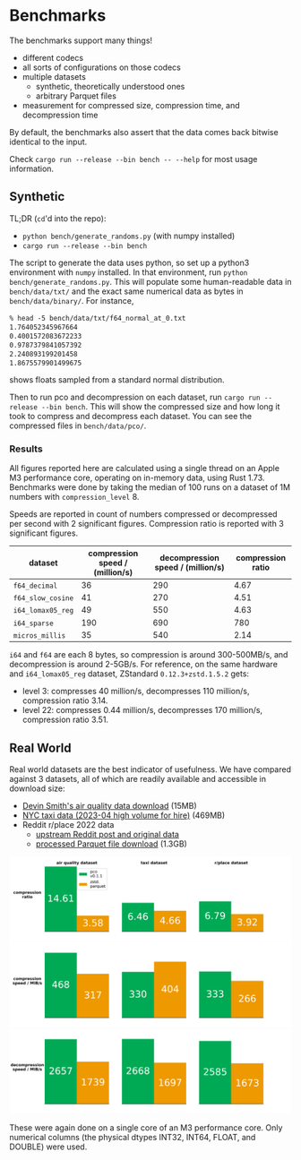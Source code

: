 # Benchmarks

The benchmarks support many things!
* different codecs
* all sorts of configurations on those codecs
* multiple datasets
  * synthetic, theoretically understood ones
  * arbitrary Parquet files
* measurement for compressed size, compression time, and decompression time

By default, the benchmarks also assert that the data comes back bitwise
identical to the input.

Check `cargo run --release --bin bench -- --help` for most usage information.

## Synthetic

TL;DR (`cd`'d into the repo):
* `python bench/generate_randoms.py` (with numpy installed)
* `cargo run --release --bin bench`

The script to generate the data uses python, so set up a python3
environment with `numpy` installed.
In that environment, run
`python bench/generate_randoms.py`.
This will populate some human-readable data in `bench/data/txt/` and
the exact same numerical data as bytes in `bench/data/binary/`.
For instance,
```
% head -5 bench/data/txt/f64_normal_at_0.txt
1.764052345967664
0.4001572083672233
0.9787379841057392
2.240893199201458
1.8675579901499675
```
shows floats sampled from a standard normal distribution.

Then to run pco and decompression on each dataset, run
`cargo run --release --bin bench`.
This will show the compressed size and how long
it took to compress and decompress each dataset.
You can see the compressed files in
`bench/data/pco/`.

### Results

All figures reported here are calculated using a single thread on an Apple
M3 performance core, operating on in-memory data, using Rust 1.73.
Benchmarks were done by taking the median of 100 runs on a dataset of 1M
numbers with `compression_level` 8.

Speeds are reported in count of numbers compressed or decompressed
per second with 2 significant figures.
Compression ratio is reported with 3 significant figures.

| dataset            | compression speed / (million/s) | decompression speed / (million/s) | compression ratio |
|--------------------|---------------------------------|-----------------------------------|-------------------|
| `f64_decimal`      | 36                              | 290                               | 4.67              |
| `f64_slow_cosine`  | 41                              | 270                               | 4.51              |
| `i64_lomax05_reg`  | 49                              | 550                               | 4.63              |
| `i64_sparse`       | 190                             | 690                               | 780               |
| `micros_millis`    | 35                              | 540                               | 2.14              |

`i64` and `f64` are each 8 bytes, so compression is around 300-500MB/s,
and decompression is around 2-5GB/s.
For reference, on the same hardware and `i64_lomax05_reg` dataset, ZStandard
`0.12.3+zstd.1.5.2` gets:

* level 3: compresses 40 million/s, decompresses 110 million/s, compression
  ratio 3.14.
* level 22: compresses 0.44 million/s, decompresses 170 million/s,
  compression ratio 3.51.

## Real World

Real world datasets are the best indicator of usefulness.
We have compared against 3 datasets, all of which are readily available and
accessible in download size:
* [Devin Smith's air quality data download](https://deephaven.io/wp-content/devinrsmith-air-quality.20220714.zstd.parquet) (15MB)
* [NYC taxi data (2023-04 high volume for hire)](https://www.nyc.gov/site/tlc/about/tlc-trip-record-data.page) (469MB)
* Reddit r/place 2022 data
  * [upstream Reddit post and original data](https://www.reddit.com/r/place/comments/txvk2d/rplace_datasets_april_fools_2022/)
  * [processed Parquet file download](https://pcodec-public.s3.amazonaws.com/reddit_2022_place_numerical.parquet) (1.3GB)

<div style="text-align:center">
  <img
    alt="bar charts showing better compression for pco than zstd.parquet"
    src="../images/real_world_compression_ratio.svg"
    width="600px"
  >
  <img
    alt="bar charts showing similar compression speed for pco and zstd.parquet"
    src="../images/real_world_compression_speed.svg"
    width="600px"
  >
  <img
    alt="bar charts showing faster decompression speed for pco than zstd.parquet"
    src="../images/real_world_decompression_speed.svg"
    width="600px"
  >
</div>

These were again done on a single core of an M3 performance core.
Only numerical columns (the physical dtypes INT32, INT64, FLOAT, and DOUBLE)
were used.
